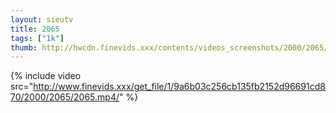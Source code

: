 ```yaml
--- 
layout: sieutv
title: 2065
tags: ["1k"]
thumb: http://hwcdn.finevids.xxx/contents/videos_screenshots/2000/2065/preview.mp4.jpg
---
```

{% include video src="http://www.finevids.xxx/get_file/1/9a6b03c256cb135fb2152d96691cd870/2000/2065/2065.mp4/" %} 
